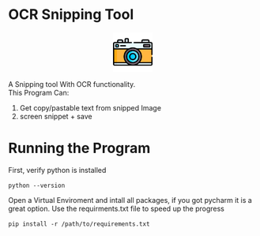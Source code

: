 # OCR Snipping Tool
<div align="center">

<img src="images/cam.png" alt="Logo" width="80" height="80">

</div>

A Snipping tool With OCR functionality.<br>
This Program Can:

1. Get copy/pastable text from snipped Image
2. screen snippet + save


# Running the Program

First, verify python is installed 




```shell
python --version
```
Open a Virtual Enviroment and intall all packages, if you got pycharm it is a great option.
Use the requirments.txt file to speed up the progress
```shell
pip install -r /path/to/requirements.txt
```




[//]: # (Tools Used In Project)

[//]: # (1.Google-VisionAPI)

[//]: # (2.Pyqt5 Library)

[//]: # (3.Snipping Tool From The legend "harupy" Git Hun Repo Link: https://github.com/harupy/snipping-tool)
